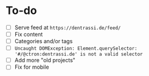 # To-do

* [ ] Serve feed at `https://dentrassi.de/feed/`
* [ ] Fix content
* [ ] Categories and/or tags
* [ ] `Uncaught DOMException: Element.querySelector: '#/@ctron:dentrassi.de' is not a valid selector`
* [ ] Add more "old projects"
* [ ] Fix for mobile
